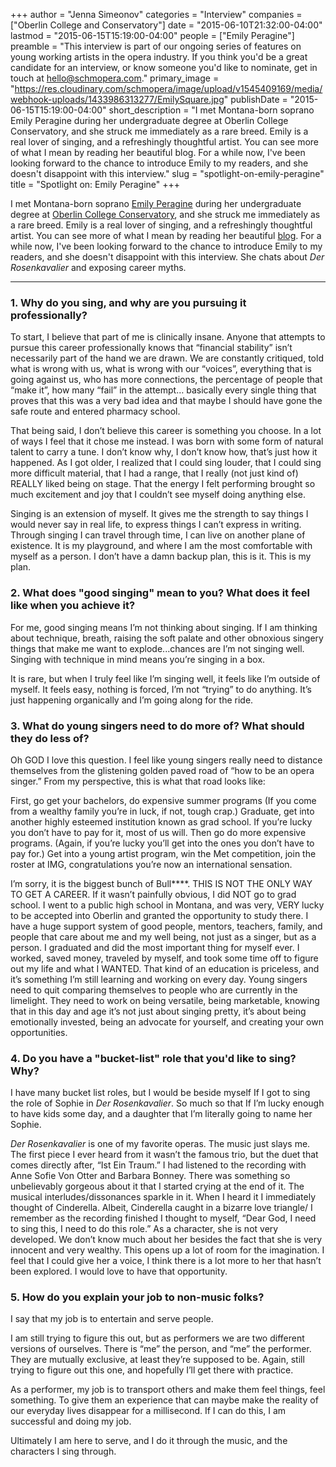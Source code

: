 +++
author = "Jenna Simeonov"
categories = "Interview"
companies = ["Oberlin College and Conservatory"]
date = "2015-06-10T21:32:00-04:00"
lastmod = "2015-06-15T15:19:00-04:00"
people = ["Emily Peragine"]
preamble = "This interview is part of our ongoing series of features on young working artists in the opera industry. If you think you'd be a great candidate for an interview, or know someone you'd like to nominate, get in touch at [hello@schmopera.com](mailto:hello@schmopera.com)."
primary_image = "https://res.cloudinary.com/schmopera/image/upload/v1545409169/media/webhook-uploads/1433986313277/EmilySquare.jpg"
publishDate = "2015-06-15T15:19:00-04:00"
short_description = "I met Montana-born soprano Emily Peragine during her undergraduate degree at Oberlin College Conservatory, and she struck me immediately as a rare breed. Emily is a real lover of singing, and a refreshingly thoughtful artist. You can see more of what I mean by reading her beautiful blog. For a while now, I&#039;ve been looking forward to the chance to introduce Emily to my readers, and she doesn&#039;t disappoint with this interview."
slug = "spotlight-on-emily-peragine"
title = "Spotlight on: Emily Peragine"
+++

I met Montana-born soprano [Emily Peragine](/scene/people/emily-peragine/) during her undergraduate degree at [Oberlin College Conservatory](/scene/companies/oberlin-college-and-conservatory/), and she struck me immediately as a rare breed. Emily is a real lover of singing, and a refreshingly thoughtful artist. You can see more of what I mean by reading her beautiful [blog](https://montanasoprano.wordpress.com/). For a while now, I've been looking forward to the chance to introduce Emily to my readers, and she doesn't disappoint with this interview. She chats about *Der Rosenkavalier* and exposing career myths.

***

### 1. Why do you sing, and why are you pursuing it professionally?

To start, I believe that part of me is clinically insane. Anyone that attempts to pursue this career professionally knows that “financial stability” isn’t necessarily part of the hand we are drawn. We are constantly critiqued, told what is wrong with us, what is wrong with our “voices”, everything that is going against us, who has more connections, the percentage of people that “make it”, how many “fail” in the attempt… basically every single thing that proves that this was a very bad idea and that maybe I should have gone the safe route and entered pharmacy school. 

That being said, I don’t believe this career is something you choose. In a lot of ways I feel that it chose me instead. I was born with some form of natural talent to carry a tune. I don’t know why, I don’t know how, that’s just how it happened. As I got older, I realized that I could sing louder, that I could sing more difficult material, that I had a range, that I really (not just kind of) REALLY liked being on stage. That the energy I felt performing brought so much excitement and joy that I couldn’t see myself doing anything else. 

Singing is an extension of myself. It gives me the strength to say things I would never say in real life, to express things I can’t express in writing. Through singing I can travel through time, I can live on another plane of existence. It is my playground, and where I am the most comfortable with myself as a person. I don’t have a damn backup plan, this is it. This is my plan. 

### 2. What does "good singing" mean to you? What does it feel like when you achieve it?

For me, good singing means I’m not thinking about singing. If I am thinking about technique, breath, raising the soft palate and other obnoxious singery things that make me want to explode...chances are I’m not singing well. Singing with technique in mind means you’re singing in a box. 

It is rare, but when I truly feel like I’m singing well, it feels like I’m outside of myself. It feels easy, nothing is forced, I’m not “trying” to do anything. It’s just happening organically and I’m going along for the ride. 

### 3. What do young singers need to do more of? What should they do less of?

Oh GOD I love this question. I feel like young singers really need to distance themselves from the glistening golden paved road of “how to be an opera singer.” From my perspective, this is what that road looks like:

First, go get your bachelors, do expensive summer programs (If you come from a wealthy family you’re in luck, if not, tough crap.) Graduate, get into another highly esteemed institution known as grad school. If you’re lucky you don’t have to pay for it, most of us will. Then go do more expensive programs. (Again, if you’re lucky you’ll get into the ones you don’t have to pay for.) Get into a young artist program, win the Met competition, join the roster at IMG, congratulations you’re now an international sensation.

I’m sorry, it is the biggest bunch of Bull****. THIS IS NOT THE ONLY WAY TO GET A CAREER. If it wasn’t painfully obvious, I did NOT go to grad school. I went to a public high school in Montana, and was very, VERY lucky to be accepted into Oberlin and granted the opportunity to study there. I have a huge support system of good people, mentors, teachers, family, and people that care about me and my well being, not just as a singer, but as a person. I graduated and did the most important thing for myself ever. I worked, saved money, traveled by myself, and took some time off to figure out my life and what I WANTED. That kind of an education is priceless, and it’s something I’m still learning and working on every day. Young singers need to quit comparing themselves to people who are currently in the limelight. They need to work on being versatile, being marketable, knowing that in this day and age it’s not just about singing pretty, it’s about being emotionally invested, being an advocate for yourself, and creating your own opportunities. 

### 4. Do you have a "bucket-list" role that you'd like to sing? Why?

I have many bucket list roles, but I would be beside myself If I got to sing the role of Sophie in *Der Rosenkavalier*. So much so that If I’m lucky enough to have kids some day, and a daughter that I’m literally going to name her Sophie. 

*Der Rosenkavalier* is one of my favorite operas. The music just slays me. The first piece I ever heard from it wasn’t the famous trio, but the duet that comes directly after, “Ist Ein Traum.” I had listened to the recording with Anne Sofie Von Otter and Barbara Bonney. There was something so unbelievably gorgeous about it that I started crying at the end of it. The musical interludes/dissonances sparkle in it. When I heard it I immediately thought of Cinderella. Albeit, Cinderella caught in a bizarre love triangle/ I remember as the recording finished I thought to myself, “Dear God, I need to sing this, I need to do this role.” As a character, she is not very developed. We don’t know much about her besides the fact that she is very innocent and very wealthy. This opens up a lot of room for the imagination. I feel that I could give her a voice, I think there is a lot more to her that hasn’t been explored. I would love to have that opportunity. 

### 5. How do you explain your job to non-music folks?

I say that my job is to entertain and serve people. 

I am still trying to figure this out, but as performers we are two different versions of ourselves. There is “me” the person, and “me” the performer. They are mutually exclusive, at least they’re supposed to be. Again, still trying to figure out this one, and hopefully I’ll get there with practice. 

As a performer, my job is to transport others and make them feel things, feel something. To give them an experience that can maybe make the reality of our everyday lives disappear for a millisecond. If I can do this, I am successful and doing my job. 

Ultimately I am here to serve, and I do it through the music, and the characters I sing through. 
